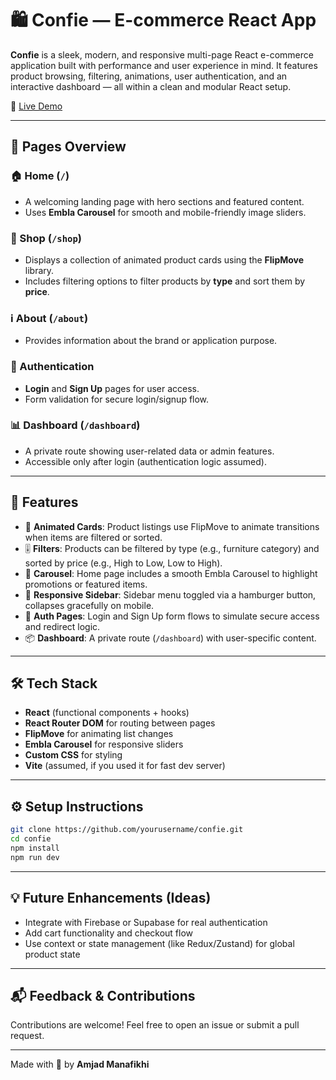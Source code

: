 # 🛍️ Confie — E-commerce React App

**Confie** is a sleek, modern, and responsive multi-page React e-commerce application built with performance and user experience in mind. It features product browsing, filtering, animations, user authentication, and an interactive dashboard — all within a clean and modular React setup.

🔗 [Live Demo](https://confie-xi.vercel.app/)

---

## 📄 Pages Overview

### 🏠 Home (`/`)
- A welcoming landing page with hero sections and featured content.
- Uses **Embla Carousel** for smooth and mobile-friendly image sliders.

### 🛒 Shop (`/shop`)
- Displays a collection of animated product cards using the **FlipMove** library.
- Includes filtering options to filter products by **type** and sort them by **price**.

### ℹ️ About (`/about`)
- Provides information about the brand or application purpose.

### 🔐 Authentication
- **Login** and **Sign Up** pages for user access.
- Form validation for secure login/signup flow.

### 📊 Dashboard (`/dashboard`)
- A private route showing user-related data or admin features.
- Accessible only after login (authentication logic assumed).

---

## 🧰 Features

- 🔀 **Animated Cards**: Product listings use FlipMove to animate transitions when items are filtered or sorted.
- 🎚️ **Filters**: Products can be filtered by type (e.g., furniture category) and sorted by price (e.g., High to Low, Low to High).
- 🎠 **Carousel**: Home page includes a smooth Embla Carousel to highlight promotions or featured items.
- 🍔 **Responsive Sidebar**: Sidebar menu toggled via a hamburger button, collapses gracefully on mobile.
- 🔐 **Auth Pages**: Login and Sign Up form flows to simulate secure access and redirect logic.
- 📦 **Dashboard**: A private route (`/dashboard`) with user-specific content.

---

## 🛠 Tech Stack

- **React** (functional components + hooks)
- **React Router DOM** for routing between pages
- **FlipMove** for animating list changes
- **Embla Carousel** for responsive sliders
- **Custom CSS** for styling 
- **Vite** (assumed, if you used it for fast dev server)

---

## ⚙️ Setup Instructions

```bash
git clone https://github.com/yourusername/confie.git
cd confie
npm install
npm run dev
```

---

## 💡 Future Enhancements (Ideas)

- Integrate with Firebase or Supabase for real authentication
- Add cart functionality and checkout flow
- Use context or state management (like Redux/Zustand) for global product state

---

## 📬 Feedback & Contributions

Contributions are welcome! Feel free to open an issue or submit a pull request.

---

Made with 💙 by **Amjad Manafikhi**

